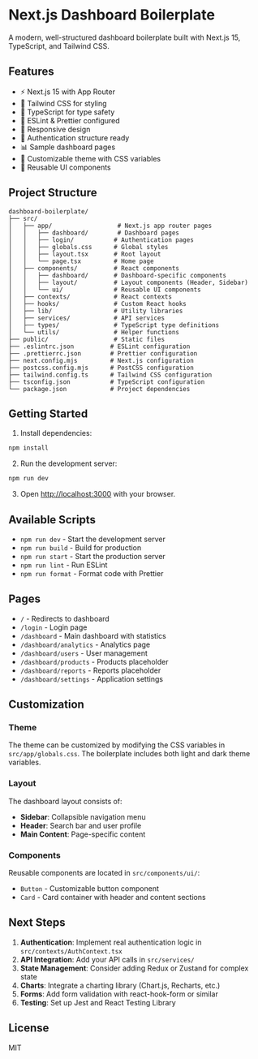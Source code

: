 # Next.js Dashboard Boilerplate

A modern, well-structured dashboard boilerplate built with Next.js 15, TypeScript, and Tailwind CSS.

## Features

- ⚡ Next.js 15 with App Router
- 🎨 Tailwind CSS for styling
- 📝 TypeScript for type safety
- 🎯 ESLint & Prettier configured
- 📱 Responsive design
- 🔐 Authentication structure ready
- 📊 Sample dashboard pages
- 🎨 Customizable theme with CSS variables
- 🧩 Reusable UI components

## Project Structure

```
dashboard-boilerplate/
├── src/
│   ├── app/                  # Next.js app router pages
│   │   ├── dashboard/        # Dashboard pages
│   │   ├── login/           # Authentication pages
│   │   ├── globals.css      # Global styles
│   │   ├── layout.tsx       # Root layout
│   │   └── page.tsx         # Home page
│   ├── components/          # React components
│   │   ├── dashboard/       # Dashboard-specific components
│   │   ├── layout/          # Layout components (Header, Sidebar)
│   │   └── ui/              # Reusable UI components
│   ├── contexts/            # React contexts
│   ├── hooks/               # Custom React hooks
│   ├── lib/                 # Utility libraries
│   ├── services/            # API services
│   ├── types/               # TypeScript type definitions
│   └── utils/               # Helper functions
├── public/                  # Static files
├── .eslintrc.json          # ESLint configuration
├── .prettierrc.json        # Prettier configuration
├── next.config.mjs         # Next.js configuration
├── postcss.config.mjs      # PostCSS configuration
├── tailwind.config.ts      # Tailwind CSS configuration
├── tsconfig.json           # TypeScript configuration
└── package.json            # Project dependencies
```

## Getting Started

1. Install dependencies:
```bash
npm install
```

2. Run the development server:
```bash
npm run dev
```

3. Open [http://localhost:3000](http://localhost:3000) with your browser.

## Available Scripts

- `npm run dev` - Start the development server
- `npm run build` - Build for production
- `npm run start` - Start the production server
- `npm run lint` - Run ESLint
- `npm run format` - Format code with Prettier

## Pages

- `/` - Redirects to dashboard
- `/login` - Login page
- `/dashboard` - Main dashboard with statistics
- `/dashboard/analytics` - Analytics page
- `/dashboard/users` - User management
- `/dashboard/products` - Products placeholder
- `/dashboard/reports` - Reports placeholder
- `/dashboard/settings` - Application settings

## Customization

### Theme

The theme can be customized by modifying the CSS variables in `src/app/globals.css`. The boilerplate includes both light and dark theme variables.

### Layout

The dashboard layout consists of:
- **Sidebar**: Collapsible navigation menu
- **Header**: Search bar and user profile
- **Main Content**: Page-specific content

### Components

Reusable components are located in `src/components/ui/`:
- `Button` - Customizable button component
- `Card` - Card container with header and content sections

## Next Steps

1. **Authentication**: Implement real authentication logic in `src/contexts/AuthContext.tsx`
2. **API Integration**: Add your API calls in `src/services/`
3. **State Management**: Consider adding Redux or Zustand for complex state
4. **Charts**: Integrate a charting library (Chart.js, Recharts, etc.)
5. **Forms**: Add form validation with react-hook-form or similar
6. **Testing**: Set up Jest and React Testing Library

## License

MIT